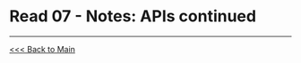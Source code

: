 # Read 07 - Notes: APIs continued


***
[<<< Back to Main](https://sangmlee76.github.io/reading-notes/)